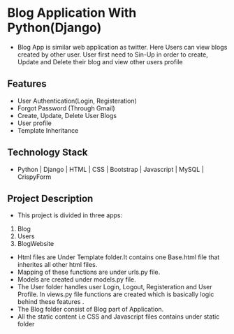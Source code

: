 # Blog Application With Python(Django)

- Blog App is similar web application as twitter. Here Users can view blogs created by other user.
 User first need to Sin-Up in order to create, Update and Delete their blog and view other users profile

## Features
- User Authentication(Login, Registeration)
- Forgot Password (Through Gmail)
- Create, Update, Delete User Blogs
- User profile 
- Template Inheritance

## Technology Stack
- Python | Django | HTML | CSS | Bootstrap | Javascript | MySQL | CrispyForm

## Project Description

- This project is divided in three apps:
1) Blog 
2) Users 
3) BlogWebsite

- Html files are Under Template folder.It contains one Base.html file that inherites all other html files.
- Mapping of these functions are under urls.py file.
- Models are created under models.py file.
- The User folder handles user Login, Logout, Registeration and User Profile. In views.py file functions are created which is basically logic behind these features . 
- The Blog folder consist of Blog part of Application. 
- All the static content i.e CSS and Javascript files contains under static folder
